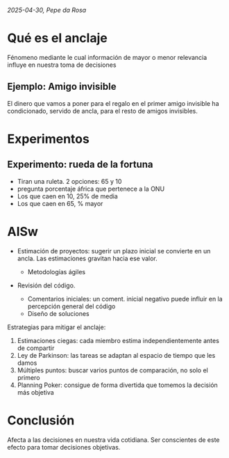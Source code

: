 *2025-04-30, Pepe da Rosa*

# Qué es el anclaje
Fénomeno mediante le cual información de mayor o menor relevancia influye en nuestra toma de decisiones

## Ejemplo: Amigo invisible
El dinero que vamos a poner para el regalo en el primer amigo invisible ha condicionado, servido de ancla, para el resto de amigos invisibles.


# Experimentos
## Experimento: rueda de la fortuna
- Tiran una ruleta. 2 opciones: 65 y 10
- pregunta porcentaje áfrica que pertenece a la ONU
- Los que caen en 10, 25% de media
- Los que caen en 65, % mayor


# AISw
- Estimación de proyectos: sugerir un plazo inicial se convierte en un ancla. Las estimaciones gravitan hacia ese valor.
    - Metodologías ágiles

- Revisión del código.
    - Comentarios iniciales: un coment. inicial negativo puede influir en la percepción general del código
    - Diseño de soluciones

Estrategias para mitigar el anclaje:
1. Estimaciones ciegas: cada miembro estima independientemente antes de compartir
2. Ley de Parkinson: las tareas se adaptan al espacio de tiempo que les damos
3. Múltiples puntos: buscar varios puntos de comparación, no solo el primero
4. Planning Poker: consigue de forma divertida que tomemos la decisión más objetiva


# Conclusión
 Afecta a las decisiones en nuestra vida cotidiana. Ser conscientes de este efecto para tomar decisiones objetivas.

